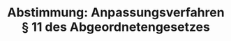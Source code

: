 ---
abstimmung:
  abstimmung: 3
  bundestagssitzung: 5
  datum: 13. Dezember 2017
  legislaturperiode: 19
categories:
- Todo
data:
- title: Abstimmungsergebnis 20171213_3-data.pdf
  url: /res/2021-btw/abstimmungsergebnisse/20171213_3-data.pdf
- title: Abstimmungsergebnis 20171213_3_xls-data.xls
  url: /res/2021-btw/abstimmungsergebnisse/20171213_3_xls-data.xls
- title: Abstimmungsergebnis 20171213_3_xls-datacsv
  url: /res/2021-btw/abstimmungsergebnisse/csv/20171213_3_xls-datacsv
documents:
- local: /res/2021-btw/drucksachen/00236.pdf
  title: Drucksache 19/00236
  url: https://dip21.bundestag.de/dip21/btd/19/002/1900236.pdf
ergebnis:
  AfD:
    enthaltung: 1
    gesamt: 92
    ja: 0
    nein: 87
    nichtabgegeben: 4
    ungueltig: 0
  Bündnis 90/Die Grünen:
    enthaltung: 0
    gesamt: 67
    ja: 65
    nein: 1
    nichtabgegeben: 1
    ungueltig: 0
  Die Linke:
    enthaltung: 2
    gesamt: 69
    ja: 0
    nein: 63
    nichtabgegeben: 4
    ungueltig: 0
  FDP:
    enthaltung: 2
    gesamt: 80
    ja: 69
    nein: 1
    nichtabgegeben: 8
    ungueltig: 0
  cdu/csu:
    enthaltung: 2
    gesamt: 246
    ja: 230
    nein: 0
    nichtabgegeben: 14
    ungueltig: 0
  file: 20171213_3_xls-data.xls
  fraktionslos:
    enthaltung: 0
    gesamt: 2
    ja: 0
    nein: 0
    nichtabgegeben: 2
    ungueltig: 0
  spd:
    enthaltung: 1
    gesamt: 153
    ja: 140
    nein: 0
    nichtabgegeben: 12
    ungueltig: 0
layout: abstimmung
links:
- title: Link zu bundestag.de
  url: https://www.bundestag.de/parlament/plenum/abstimmung/abstimmung?id=495
preview: 'Deutscher Bundestag


  5. Sitzung des Deutschen Bundestages

  am Mittwoch, 13. Dezember 2017


  Endgültiges Ergebnis der Namentlichen Abstimmung Nr. 3


  Antrag der Fraktionen CDU/CSU, SPD und FDP

  Anpassungsverfahren gemäß § 11 Absatz 4 des Abgeordnetengesetzes

  Drs. 19/236'
tags:
- Todo
title: 'Abstimmung: Anpassungsverfahren § 11 des Abgeordnetengesetzes'
---
